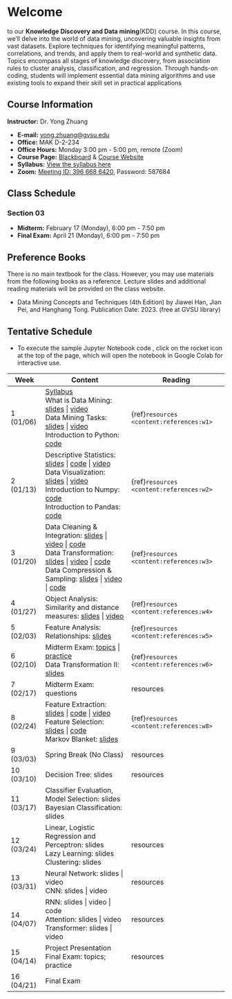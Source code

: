 # Welcome

to our **Knowledge Discovery and Data mining**(KDD) course. In this course, we’ll delve into the world of data mining, uncovering valuable insights from vast datasets. Explore techniques for identifying meaningful patterns, correlations, and trends, and apply them to real-world and synthetic data. Topics encompass all stages of knowledge discovery, from association rules to cluster analysis, classification, and regression. Through hands-on coding, students will implement essential data mining algorithms and use existing tools to expand their skill set in practical applications

## Course Information

**Instructor:** Dr. Yong Zhuang

- <i class="fa fa-envelope"></i> **E-mail:** [yong.zhuang@gvsu.edu](mailto:yong.zhuang@gvsu.edu)
- <i class="fa fa-building"></i> **Office:** MAK D-2-234
- <i class="fa fa-building"></i> **Office Hours:** Monday 3:00 pm - 5:00 pm, remote (Zoom)
- <i class="fa fa-book"></i> **Course Page:** [Blackboard](https://lms.gvsu.edu/) & [Course Website](https://gvsu-cis635.github.io)
- <i class="fa fa-book-reader"></i> **Syllabus:** [View the syllabus here](assets/pdf/syllabus.pdf)
- <i class="fa fa-video"></i> **Zoom:** [Meeting ID: 396 668 6420](https://gvsu-edu.zoom.us/j/3966686420?pwd=WGxpc0N4YWcvOU9aWGxWZGYxbXZUdz09), Password: 587684

## Class Schedule

### Section 03

- **Midterm:** February 17 (Monday), 6:00 pm - 7:50 pm
- **Final Exam:** April 21 (Monday), 6:00 pm - 7:50 pm

## Preference Books

There is no main textbook for the class. However, you may use materials from the following books as a reference. Lecture slides and additional reading materials will be provided on the class website.

- Data Mining Concepts and Techniques (4th Edition) by Jiawei Han, Jian Pei, and Hanghang Tong. Publication Date: 2023. (free at GVSU library)

<!-- Syllabus can be found [here](Syllabus_CIS635_F2023.pdf). -->
<!-- <iframe src="assets/pdf/syllabus.pdf" style="width:100%; height:600px;" frameborder="0"></iframe> -->

## Tentative Schedule

- To execute the sample Jupyter Notebook code <i class="fa fa-code"></i>, click on the rocket icon <i class="fa fa-rocket" aria-hidden="true"></i> at the top of the page, which will open the notebook in Google Colab for interactive use.

| Week | Content | Reading |
| --- | --- | --- |
| 1 (01/06) | [Syllabus](assets/pdf/syllabus.pdf) <br> What is Data Mining: [slides](assets/pdf/data-mining-intro.pdf) \| [video](https://youtu.be/vLOU_C9U3TM) <br> Data Mining Tasks: [slides](assets/pdf/data-mining-tasks.pdf) \| [video](https://youtu.be/pPdu-E95Mng)<br> Introduction to Python: [code](samples/python.ipynb) | {ref}`resources <content:references:w1>` |
| 2 (01/13) | Descriptive Statistics: [slides](assets/pdf/data-exploration-descriptive-statistics.pdf) \| [code](samples/descriptive_statistics.ipynb) \| [video](https://youtu.be/HDRjhgB6EN0) <br> Data Visualization: [slides](assets/pdf/data-exploration-data-visualization.pdf) \| [video](https://youtu.be/VcuphW6n1Mo) <br> Introduction to Numpy: [code](samples/numpy.ipynb) <br> Introduction to Pandas: [code](samples/pandas.ipynb) | {ref}`resources <content:references:w2>` |
| 3 (01/20) | Data Cleaning & Integration: [slides](assets/pdf/cleaning-Integration.pdf) \| [video](https://youtu.be/9EBOeQA6LD0) \| [<i class="fa fa-code"></i> code](samples/cleaning-Integration.ipynb) <br> Data Transformation: [slides](assets/pdf/data-transformation.pdf) \| [video](https://youtu.be/8fws0-6h52I) \| [<i class="fa fa-code"></i> code](samples/data-transformation.ipynb) <br> Data Compression & Sampling: [slides](assets/pdf/data-compression-sampling.pdf) \| [video](https://youtu.be/AgIVTNNNv_E) \| [<i class="fa fa-code"></i> code](samples/data-compression-sampling.ipynb) | {ref}`resources <content:references:w3>` |
| 4 (01/27) | Object Analysis: Similarity and distance measures: [slides](assets/pdf/similarity-distance.pdf) \| [video](https://youtu.be/bkcMCVe_fqw) | {ref}`resources <content:references:w4>` |
| 5 (02/03) | Feature Analysis: Relationships: [slides](assets/pdf/feature-relationships.pdf) | {ref}`resources <content:references:w5>` |
| 6 (02/10) | Midterm Exam: [topics](exams/midterm-exam-topics.md) \| [practice](quizzes/4.md) <br> Data Transformation II: [slides](assets/pdf/data-transformation-II.pdf) | {ref}`resources <content:references:w6>` |
| 7 (02/17) | Midterm Exam: questions | resources |
| 8 (02/24) | Feature Extraction: [slides](assets/pdf/dimensionality-reduction-feature-extraction.pdf) \| [<i class="fa fa-code"></i> code](samples/feature_extraction.ipynb) \| [video](https://youtu.be/Nh8q9mVgq14) <br> Feature Selection: [slides](assets/pdf/dimensionality-reduction-feature-selection.pdf) \| [<i class="fa fa-code"></i> code](samples/feature_selection.ipynb) <br> Markov Blanket: [slides](assets/pdf/markov-blanket-boundary.pdf) | {ref}`resources <content:references:w8>` |
| 9 (03/03) | Spring Break (No Class) | resources |
| 10 (03/10) | Decision Tree: slides | resources |
| 11 (03/17) | Classifier Evaluation, Model Selection: slides <br> Bayesian Classification: slides |  |
| 12 (03/24) | Linear, Logistic Regression and Perceptron: slides <br> Lazy Learning: slides <br> Clustering: slides | resources |
| 13 (03/31) | Neural Network: slides \| video <br> CNN: slides \| video | resources |
| 14 (04/07) | RNN: slides \| video \| code <br> Attention: slides \| video <br> Transformer: slides \| video | resources |
| 15 (04/14) | Project Presentation <br> Final Exam: topics; practice | resources |
| 16 (04/21) | Final Exam |  |
